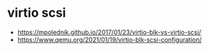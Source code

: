 # virtio scsi

- https://mpolednik.github.io/2017/01/23/virtio-blk-vs-virtio-scsi/
- https://www.qemu.org/2021/01/19/virtio-blk-scsi-configuration/
